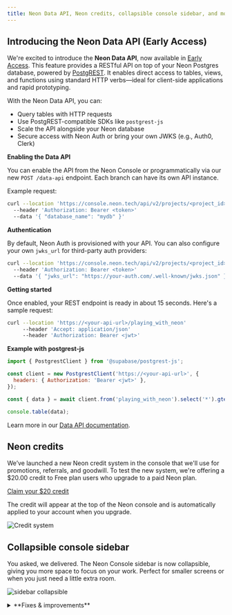 ```yaml
---
title: Neon Data API, Neon credits, collapsible console sidebar, and more
---
```


## Introducing the Neon Data API (Early Access)

We're excited to introduce the **Neon Data API**, now available in [Early Access](https://neon.tech/docs/introduction/roadmap#join-the-neon-early-access-program). This feature provides a RESTful API on top of your Neon Postgres database, powered by [PostgREST](https://postgrest.org). It enables direct access to tables, views, and functions using standard HTTP verbs—ideal for client-side applications and rapid prototyping.

With the Neon Data API, you can:

- Query tables with HTTP requests
- Use PostgREST-compatible SDKs like `postgrest-js`
- Scale the API alongside your Neon database
- Secure access with Neon Auth or bring your own JWKS (e.g., Auth0, Clerk)

**Enabling the Data API**

You can enable the API from the Neon Console or programmatically via our new `POST /data-api` endpoint. Each branch can have its own API instance.

Example request:

```bash
curl --location 'https://console.neon.tech/api/v2/projects/<project_id>/branches/<branch_id>/data-api'
  --header 'Authorization: Bearer <token>'
  --data '{ "database_name": "mydb" }'
```

**Authentication**

By default, Neon Auth is provisioned with your API. You can also configure your own `jwks_url` for third-party auth providers:

```bash
curl --location 'https://console.neon.tech/api/v2/projects/<project_id>/branches/<branch_id>/data-api'
  --header 'Authorization: Bearer <token>'
  --data '{ "jwks_url": "https://your-auth.com/.well-known/jwks.json" }'
```

**Getting started**

Once enabled, your REST endpoint is ready in about 15 seconds. Here's a sample request:

```bash
curl --location 'https://<your-api-url>/playing_with_neon'
     --header 'Accept: application/json'
     --header 'Authorization: Bearer <jwt>'
```

**Example with postgrest-js**

```javascript
import { PostgrestClient } from '@supabase/postgrest-js';

const client = new PostgrestClient('https://<your-api-url>', {
  headers: { Authorization: 'Bearer <jwt>' },
});

const { data } = await client.from('playing_with_neon').select('*').gte('value', 0.5);

console.table(data);
```

Learn more in our [Data API documentation](/docs/guides/data-api).

## Neon credits

We’ve launched a new Neon credit system in the console that we'll use for promotions, referrals, and goodwill. To test the new system, we're offering a $20.00 credit to Free plan users who upgrade to a paid Neon plan.

[Claim your $20 credit](https://t.co/RryvWZIxWX)

The credit will appear at the top of the Neon console and is automatically applied to your account when you upgrade.

![Credit system](/docs/relnotes/credit_system.png)

## Collapsible console sidebar

You asked, we delivered. The Neon Console sidebar is now collapsible, giving you more space to focus on your work. Perfect for smaller screens or when you just need a little extra room.

![sidebar collapsible](/docs/relnotes/collapsible_sidebar.png)

<details>

<summary>**Fixes & improvements**</summary>

- **Neon MCP Server**

  - We added a new MCP client authentication request dialog to the remote Neon MCP Server that displays the MCP client's name, website, and redirect URIs before authentication begins. The approvals are saved for subsequent authentication requests.

- **Private Networking**

  - We fixed an issue that prevented some Private Networking users from using Private DNS.

- **Neon Console**

  - We updated the **Create project** modal launched from the **New Project** button on the Projects page to use the same newer modal used elsewhere in the console.
  - The new **Backup & Restore** page (available to [Early Access](https://neon.tech/docs/introduction/roadmap#join-the-neon-early-access-program) users) which supports snapshots can now be enabled via a toggle on the Restore page in the Neon console. The toggle lets you switch back and forth between the new Backup & Restore page and the current restore page. To learn more, see [Backup & Restore](https://neon.tech/docs/guides/backup-restore).

    ![backup & restore toggle](/docs/relnotes/backup_restore_toggle.png)
  - We added support for transferring multiple projects from one organization to another.

    ![multiple project transfer](/docs/relnotes/multiple_project_transfer.png)

- **Neon API**

  - The [Retrieve project consumption metrics](https://api-docs.neon.tech/reference/getconsumptionhistoryperproject) API now returns a `logical_size_bytes_hour` value, which is the logical data size consumed on an hourly basis.

- **Drizzle Studio update**

  - The Drizzle Studio integration that powers the **Tables** page in the Neon Console has been updated to version 1.0.21. For the latest improvements and fixes, see the [Neon Drizzle Studio Integration Changelog](https://github.com/neondatabase/neon-drizzle-studio-changelog/blob/main/CHANGELOG.md).

- **Fixes**

  - Fixed an issue that caused a `Org not found` error to be displayed in the Neon Console immediately after creating a new org.

</details>
